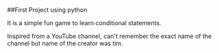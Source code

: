 ##First Project using python

It is a simple fun game to learn conditional statements.

Inspired from a YouTube channel, can't remember the exact name of the channel but name of the creator was tim.


